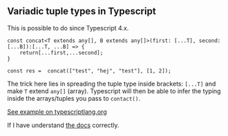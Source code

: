 ## Variadic tuple types in Typescript

This is possible to do since Typescript 4.x.

```
const concat<T extends any[], B extends any[]>(first: [...T], second: [...B]):[...T, ...B] => {
    return[...first,...second];
}

const res =  concat(["test", "hej", "test"], [1, 2]);
```

The trick here lies in spreading the tuple type inside brackets: `[...T]` and make `T` extend `any[]` (array). Typescript will then be able to infer the typing inside the arrays/tuples you pass to `contact()`.

[See example on typescriptlang.org](https://www.typescriptlang.org/play?#code/MYewdgzgLgBKbAIawLwB4AqMCmAPK2YAJhDImAJ4DaAugDQwBCO+hJZltAfDDABQAzAJYAnaAC4YVAHSyM9GBGzwikmbMY0AlOPXSMDWdM0wUPAN4AoXiOxQAriLBSjwsVEOylKmgG5LAL6WlvDQMLakKLzwSFB8VABEBNAJDAkAFtgAVqkwSdgpClQAjAwATNq+QA)

If I have understand [the docs](https://www.typescriptlang.org/docs/handbook/release-notes/typescript-4-0.html) correctly.
